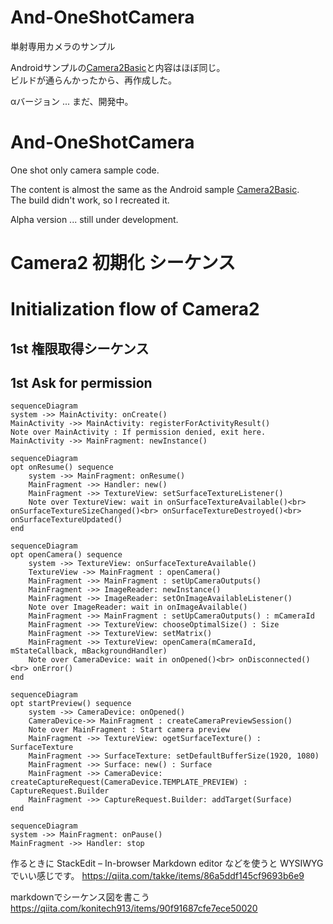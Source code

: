 # And-OneShotCamera
単射専用カメラのサンプル<br/>

Androidサンプルの[Camera2Basic](https://github.com/googlearchive/android-Camera2Basic.git)と内容はほぼ同じ。<br/>
ビルドが通らんかったから、再作成した。

αバージョン ... まだ、開発中。

# And-OneShotCamera
One shot only camera sample code.<br/>


The content is almost the same as the Android sample [Camera2Basic](https://github.com/googlearchive/android-Camera2Basic.git). <br/>
The build didn't work, so I recreated it.


Alpha version ... still under development.


# Camera2 初期化 シーケンス
# Initialization flow of Camera2

## 1st 権限取得シーケンス
## 1st Ask for permission
```mermaid
sequenceDiagram
system ->> MainActivity: onCreate()
MainActivity ->> MainActivity: registerForActivityResult()
Note over MainActivity : If permission denied, exit here.
MainActivity ->> MainFragment: newInstance()
```

```mermaid
sequenceDiagram
opt onResume() sequence
	system ->> MainFragment: onResume()
	MainFragment ->> Handler: new()
	MainFragment ->> TextureView: setSurfaceTextureListener()
	Note over TextureView: wait in onSurfaceTextureAvailable()<br> onSurfaceTextureSizeChanged()<br> onSurfaceTextureDestroyed()<br> onSurfaceTextureUpdated()
end
```

```mermaid
sequenceDiagram
opt openCamera() sequence
	system ->> TextureView: onSurfaceTextureAvailable()
	TextureView ->> MainFragment : openCamera()
	MainFragment ->> MainFragment : setUpCameraOutputs()
	MainFragment ->> ImageReader: newInstance()
	MainFragment ->> ImageReader: setOnImageAvailableListener()
	Note over ImageReader: wait in onImageAvailable()
	MainFragment ->> MainFragment : setUpCameraOutputs() : mCameraId
	MainFragment ->> TextureView: chooseOptimalSize() : Size
	MainFragment ->> TextureView: setMatrix()
	MainFragment ->> TextureView: openCamera(mCameraId, mStateCallback, mBackgroundHandler)
	Note over CameraDevice: wait in onOpened()<br> onDisconnected()<br> onError()
end
```

```mermaid
sequenceDiagram
opt startPreview() sequence
	system ->> CameraDevice: onOpened()
	CameraDevice->> MainFragment : createCameraPreviewSession()
	Note over MainFragment : Start camera preview
	MainFragment ->> TextureView: ogetSurfaceTexture() : SurfaceTexture
	MainFragment ->> SurfaceTexture: setDefaultBufferSize(1920, 1080)
	MainFragment ->> Surface: new() : Surface
	MainFragment ->> CameraDevice: createCaptureRequest(CameraDevice.TEMPLATE_PREVIEW) : CaptureRequest.Builder
	MainFragment ->> CaptureRequest.Builder: addTarget(Surface)
end
```

```mermaid
sequenceDiagram
system ->> MainFragment: onPause()
MainFragment ->> Handler: stop
```

作るときに StackEdit – In-browser Markdown editor などを使うと WYSIWYG でいい感じです。
https://qiita.com/takke/items/86a5ddf145cf9693b6e9

markdownでシーケンス図を書こう
https://qiita.com/konitech913/items/90f91687cfe7ece50020
